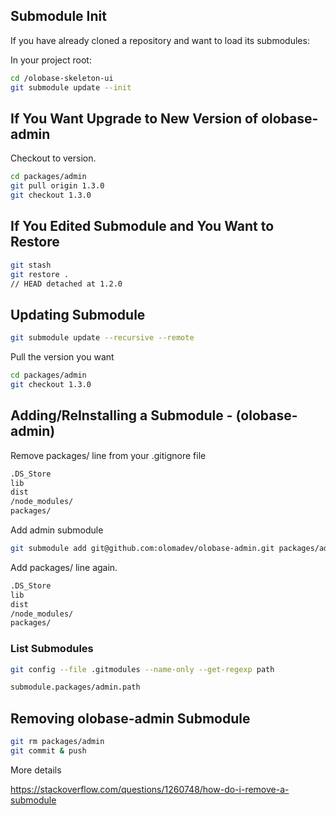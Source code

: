 
## Submodule Init

If you have already cloned a repository and want to load its submodules:

In your project root:

```sh
cd /olobase-skeleton-ui
git submodule update --init
```

## If You Want Upgrade to New Version of olobase-admin

Checkout to version.

```sh
cd packages/admin
git pull origin 1.3.0
git checkout 1.3.0
```

## If You Edited Submodule and You Want to Restore

```sh
git stash
git restore .
// HEAD detached at 1.2.0
```

## Updating Submodule

```sh
git submodule update --recursive --remote
```

Pull the version you want

```sh
cd packages/admin
git checkout 1.3.0
```

## Adding/ReInstalling a Submodule - (olobase-admin)

Remove packages/ line from your .gitignore file

```sh
.DS_Store
lib
dist
/node_modules/
packages/
```

Add admin submodule

```sh
git submodule add git@github.com:olomadev/olobase-admin.git packages/admin
```

Add packages/ line again.

```sh
.DS_Store
lib
dist
/node_modules/
packages/
```

### List Submodules

```sh
git config --file .gitmodules --name-only --get-regexp path

submodule.packages/admin.path
```

## Removing olobase-admin Submodule

```sh
git rm packages/admin
git commit & push
```

More details

https://stackoverflow.com/questions/1260748/how-do-i-remove-a-submodule
